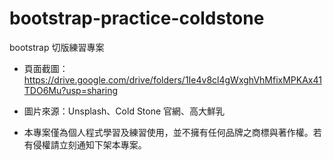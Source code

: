 # bootstrap-practice-coldstone
bootstrap 切版練習專案
- 頁面截圖：https://drive.google.com/drive/folders/1Ie4v8cl4gWxghVhMfixMPKAx41TDO6Mu?usp=sharing

- 圖片來源：Unsplash、Cold Stone 官網、高大鮮乳
- 本專案僅為個人程式學習及練習使用，並不擁有任何品牌之商標與著作權。若有侵權請立刻通知下架本專案。
